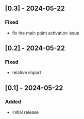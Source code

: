 ## [0.3] - 2024-05-22
### Fixed
- fix the main point activation issue
## [0.2] - 2024-05-22
### Fixed
- relative import 
## [0.1] - 2024-05-22
### Added
- Initial release
